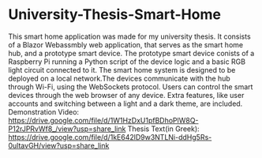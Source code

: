 # University-Thesis-Smart-Home
This smart home application was made for my university thesis. It consists of a Blazor Webassmbly web application, that serves as the smart home hub, and a prototype smart device. The prototype smart device conists of a Raspberry Pi running a Python script of the device logic and a basic RGB light circuit connected to it. The smart home system is designed to be deployed on a local network.The devices communicate with the hub through Wi-Fi, using the WebSockets protocol. Users can control the smart devices through the web browser of any device. Extra features, like user accounts and switching between a light and a dark theme, are included.
Demonstration Video: https://drive.google.com/file/d/1W1HzDxU1pfBDhoPlW8Q-P12rJPRvWf8_/view?usp=share_link
Thesis Text(in Greek): https://drive.google.com/file/d/1kE642lD9w3NTLNi-ddHg5Rs-0ultavGH/view?usp=share_link
